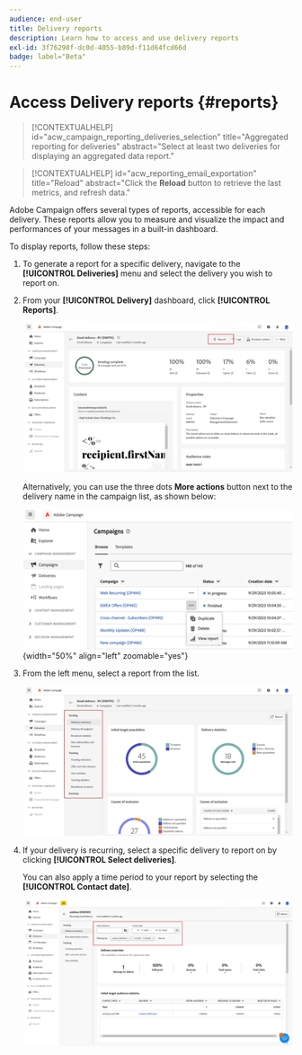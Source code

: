 ```yaml
---
audience: end-user
title: Delivery reports
description: Learn how to access and use delivery reports
exl-id: 3f76298f-dc0d-4055-b89d-f11d64fcd66d
badge: label="Beta" 
---
```

# Access Delivery reports {#reports}

>[!CONTEXTUALHELP]
>id="acw_campaign_reporting_deliveries_selection"
>title="Aggregated reporting for deliveries"
>abstract="Select at least two deliveries for displaying an aggregated data report."


>[!CONTEXTUALHELP]
>id="acw_reporting_email_exportation"
>title="Reload"
>abstract="Click the **Reload** button to retrieve the last metrics, and refresh data."

Adobe Campaign offers several types of reports, accessible for each delivery. These reports allow you to measure and visualize the impact and performances of your messages in a built-in dashboard.

To display reports, follow these steps:

1. To generate a report for a specific delivery, navigate to the **[!UICONTROL Deliveries]** menu and select the delivery you wish to report on.

1. From your **[!UICONTROL Delivery]** dashboard, click **[!UICONTROL Reports]**.

    ![](assets/reporting2.png)

    Alternatively, you can use the three dots **More actions** button next to the delivery name in the campaign list, as shown below:

    ![](assets/campaign-reports-view.png){width="50%" align="left" zoomable="yes"}

1. From the left menu, select a report from the list.

    ![](assets/reporting.png)

1. If your delivery is recurring, select a specific delivery to report on by clicking **[!UICONTROL Select deliveries]**. 

    You can also apply a time period to your report by selecting the **[!UICONTROL Contact date]**.

    ![](assets/delivery-recurring.png)
